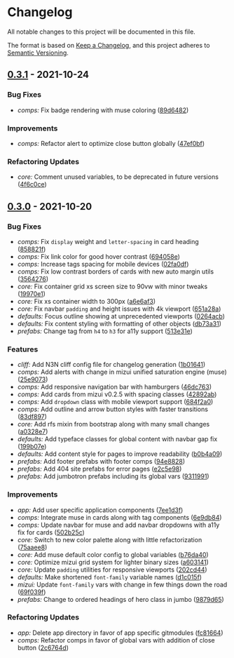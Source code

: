 # Changelog

All notable changes to this project will be documented in this file.

The format is based on [Keep a Changelog](https://keepachangelog.com/en/1.0.0/),
and this project adheres to [Semantic Versioning](https://semver.org/spec/v2.0.0.html).

## [0.3.1] - 2021-10-24

[0.3.1]: ../../../compare/e796c8965670e778cc349c17a304ee3883a9268c...4f6c0ce5fd501adeb970aa271c1096e050089235

### Bug Fixes

- *comps:* Fix badge rendering with muse coloring ([89d6482](89d6482c7559126bc1ca68cd2b628035cbb25d15))

### Improvements

- *comps:* Refactor alert to optimize close button globally ([47ef0bf](47ef0bf2899a58b29ba43f10cb8aa6cc6d3f8cf6))

### Refactoring Updates

- *core:* Comment unused variables, to be deprecated in future versions ([4f6c0ce](4f6c0ce5fd501adeb970aa271c1096e050089235))

<!-- CHANGELOG SPLIT MARKER -->
## [0.3.0] - 2021-10-20

[0.3.0]: ../../../releases/tag/v0.3.0

### Bug Fixes

- *comps:* Fix `display` weight and `letter-spacing` in card heading ([858821f](858821f241326126fa2ff7bf9dade4e04b9d1f4e))
- *comps:* Fix link color for good hover contrast ([694058e](694058e5cb75ba2f247083fff73dea5c8f732144))
- *comps:* Increase tags spacing for mobile devices ([02fa0df](02fa0dfad8f7266ba8eb3a3db8bb2cc5579ebc7a))
- *comps:* Fix low contrast borders of cards with new auto margin utils ([3564276](35642762572fc71e00b4ef2e250ffc1de4d2f968))
- *core:* Fix container grid xs screen size to 90vw with minor tweaks ([19970e1](19970e10649296444aefcaf4e3320b6e3b01ee34))
- *core:* Fix xs container width to 300px ([a6e6af3](a6e6af3e0155f3938022125900c650b10530e270))
- *core:* Fix navbar `padding` and height issues with 4k viewport ([651a28a](651a28ad1da5856179918e55dc600f024c3dc609))
- *defaults:* Focus outline showing at unprecedented viewports ([0264acb](0264acb3fca5a9200dcd0f8450708ed25ba87cc3))
- *defaults:* Fix content styling with formatting of other objects ([db73a31](db73a3131aed3cf32ba8a214dddc0005527b4182))
- *prefabs:* Change tag from `h4` to `h3` for a11y support ([513e31e](513e31e9fb019b141b0ab53d27f6b8c9c1a5938d))

### Features

- *cliff:* Add N3N cliff config file for changelog generation ([1b01641](1b016418d4cafc1b60d37e833300a326436133e6))
- *comps:* Add alerts with change in mizui unified saturation engine (muse) ([25e9073](25e907363db51fdca95e46c8eb32936989b787af))
- *comps:* Add responsive navigation bar with hamburgers ([46dc763](46dc763850af04c4babd85cc10932a3b76fb4cfc))
- *comps:* Add cards from mizui v0.2.5 with spacing classes ([42892ab](42892abe7ff4af3de9f6fe9637a8d17b127ba2ca))
- *comps:* Add `dropdown` class with mobile viewport support ([684f2a0](684f2a00f340b07148bb401c27fa5a916f53d84b))
- *comps:* Add outline and arrow button styles with faster transitions ([83df897](83df8973bf0760843030289833d3e4740105becc))
- *core:* Add rfs mixin from bootstrap along with many small changes ([a0328e7](a0328e74a5b1279e8e497b6dea14c74042f69100))
- *defaults:* Add typeface classes for global content with navbar gap fix ([199b07e](199b07e7ac51e57871ba3b2a84a7ec8544b1c351))
- *defaults:* Add content style for pages to improve readability ([b0b4a09](b0b4a09ba9dad0fe93e477782e68c76c22625de2))
- *prefabs:* Add footer prefabs with footer comps ([94e8828](94e882880ad4da72bad267e361b56a26cf745d56))
- *prefabs:* Add 404 site prefabs for error pages ([e2c5e98](e2c5e9864753e1efee9198d3830e3a412b260b6c))
- *prefabs:* Add jumbotron prefabs including its global vars ([9311991](93119919c7ed7768432652234dd218482234b90c))

### Improvements

- *app:* Add user specific application components ([7ee1d3f](7ee1d3f3fd61bfc7a0e8429b01de71da3217dbe3))
- *comps:* Integrate muse in cards along with tag components ([6e9db84](6e9db8436a9631f85906dfaf8ce04f3de3e1e027))
- *comps:* Update navbar for muse and add navbar dropdowns with a11y fix for cards ([502b25c](502b25cd3c73f9ebfb49e13637606c6f2885e9cd))
- *core:* Switch to new color palette along with little refactorization ([75aaee8](75aaee89a2f27213516a5da9635cd50ed5d363eb))
- *core:* Add muse default color config to global variables ([b76da40](b76da406bad76586c0f108b592883f13c4030653))
- *core:* Optimize mizui grid system for lighter binary sizes ([a603141](a6031410fc5ac32b229df6635a240b435ff6ac2b))
- *core:* Update `padding` utilities for responsive viewports ([202cd44](202cd4401f33b3a62907380ac3940034e2e94032))
- *defaults:* Make shortened `font-family` variable names ([d1c015f](d1c015fce63aca7724c952324b66cccf6ab134ed))
- *mizui:* Update `font-family` vars with change in few things down the road ([69f039f](69f039f3b56af2a7ce7c27db742cb2c0e820ccf6))
- *prefabs:* Change to ordered headings of hero class in jumbo ([9879d65](9879d65f2c82a0838d296e85d5bbfe50602a0a7c))

### Refactoring Updates

- *app:* Delete app directory in favor of app specific gitmodules ([fc81664](fc8166454402b35bd5d6798f0c0b94536ed1fca0))
- *comps:* Refactor comps in favor of global vars with addition of close button ([2c6764d](2c6764d79365a6608d8208fbe002871fcfc67a66))

<!-- CHANGELOG SPLIT MARKER -->
